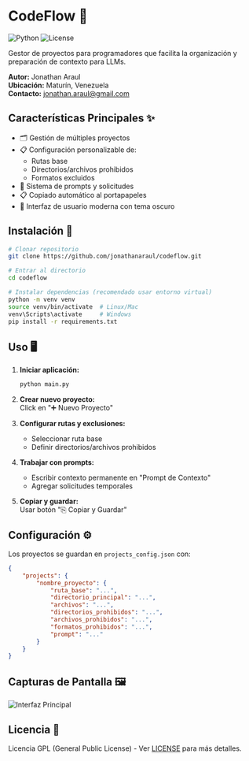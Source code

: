 # CodeFlow 🚀

![Python](https://img.shields.io/badge/Python-3.10%2B-blue)
![License](https://img.shields.io/badge/License-MIT-green)

Gestor de proyectos para programadores que facilita la organización y preparación de contexto para LLMs.

**Autor:** Jonathan Araul  
**Ubicación:** Maturín, Venezuela  
**Contacto:** [jonathan.araul@gmail.com](mailto:jonathan.araul@gmail.com)

## Características Principales ✨

- 🗂️ Gestión de múltiples proyectos
- 📋 Configuración personalizable de:
  - Rutas base
  - Directorios/archivos prohibidos
  - Formatos excluidos
- 📝 Sistema de prompts y solicitudes
- 📋 Copiado automático al portapapeles
- 🎨 Interfaz de usuario moderna con tema oscuro

## Instalación 🔧

```bash
# Clonar repositorio
git clone https://github.com/jonathanaraul/codeflow.git

# Entrar al directorio
cd codeflow

# Instalar dependencias (recomendado usar entorno virtual)
python -m venv venv
source venv/bin/activate  # Linux/Mac
venv\Scripts\activate     # Windows
pip install -r requirements.txt
```

## Uso 🖥️

1. **Iniciar aplicación:**
   
   ```bash
   python main.py
   ```

2. **Crear nuevo proyecto:**  
   Click en "➕ Nuevo Proyecto"

3. **Configurar rutas y exclusiones:**  
   
   - Seleccionar ruta base  
   - Definir directorios/archivos prohibidos

4. **Trabajar con prompts:**  
   
   - Escribir contexto permanente en "Prompt de Contexto"  
   - Agregar solicitudes temporales

5. **Copiar y guardar:**  
   Usar botón "⎘ Copiar y Guardar"

## Configuración ⚙️

Los proyectos se guardan en `projects_config.json` con:

```json
{
    "projects": {
        "nombre_proyecto": {
            "ruta_base": "...",
            "directorio_principal": "...",
            "archivos": "...",
            "directorios_prohibidos": "...",
            "archivos_prohibidos": "...",
            "formatos_prohibidos": "...",
            "prompt": "..."
        }
    }
}
```

## Capturas de Pantalla 🖼️

![Interfaz Principal](https://ejemplo.com/captura-codeflow.jpg)

## Licencia 📄

Licencia GPL (General Public License) - Ver [LICENSE](LICENSE) para más detalles.
